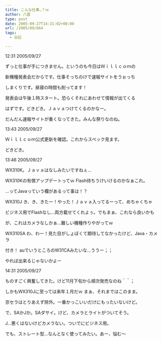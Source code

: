 ```yaml
---
title: こんな仕事…？ｗ
author: 八雲
type: post
date: 2005-09-27T14:31:02+00:00
url: /2005/09/664
tags:
  - 日記

---
```

12:31 2005/09/27
  
ずっと仕事が手につきません。というのも今日はＷｉｌｌｃｏｍの
  
新機種発表会だからです。仕事そっちのけで速報サイトをうぉっち
  
しまくりです。昼寝の時間も削ってます！
  
発表会は午後１時スタート。恐らくそれにあわせて情報が出てくる
  
はずです。どきどき。Ｊａｖａつけてくるのかなー。
  
だんだん速報サイトが重くなってきた。みんな祭りなのね。

13:43 2005/09/27
  
Ｗｉｌｌｃｏｍ公式更新を確認。これからスペック見ます。
  
どきどき。

13:46 2005/09/27
  
WX310K。Ｊａｖａはなしみたいですねぇ…
  
WX310Kの有償アップデートってｗ Flash待ちうけいけるのかなぁこれ。
  
…ってJavaっていう欄があるって事は！？
  
WX310J き、き、きたー！やった！Ｊａｖａ入ってるーって、めちゃくちゃ
  
ビジネス用でFlashなし…両方載せてくれよぅ。でもまぁ、これなら良いかも
  
が、これはカメラなしかぁ…難しい機種作りやがってｗ
  
WX310SA わ、わー！見た目がしょぼくて期待してなかったけど、Java・カメラ
  
付き！ auでいうところのW31CAみたいな…ううー；；
  
やれば出来るじゃないかよー

14:31 2005/09/27
  
ものすごく興奮してきた。けど11月下旬から順次発売なのね＾＾；
  
しかもWX310Jに至っては来年１月だｗ まぁ、それまではこのまま。
  
京セラはとりあえず除外。一番かっこいいだけにもったいないけど。
  
で、SAかJか。SAダサイ。けど、カメラとライトがついてそう。
  
J…悪くはないけどカメラない。ついでにビジネス用。
  
でも、ストレート型…なんとなく使ってみたい。あー、悩む～
